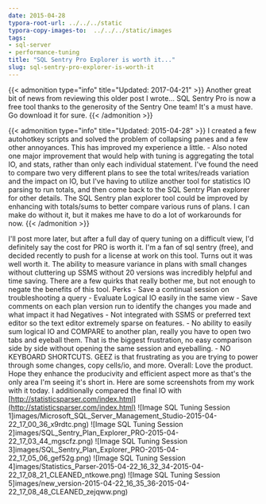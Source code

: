 ```yaml
---
date: 2015-04-28
typora-root-url: ../../../static
typora-copy-images-to:  ../../../static/images
tags:
- sql-server
- performance-tuning
title: "SQL Sentry Pro Explorer is worth it..."
slug: sql-sentry-pro-explorer-is-worth-it
---
```


{{< admonition type="info" title="Updated: 2017-04-21" >}}
Another great bit of news from reviewing this older post I wrote... SQL Sentry Pro is now a free tool thanks to the generosity of the Sentry One team! It's a must have. Go download it for sure.
{{< /admonition >}}


{{< admonition type="info" title="Updated: 2015-04-28" >}}
I created a few autohotkey scripts and solved the problem of collapsing panes and a few other annoyances. This has improved my experience a little. - Also noted one major improvement that would help with tuning is aggregating the total IO, and stats, rather than only each individual statement. I've found the need to compare two very different plans to see the total writes/reads variation and the impact on IO, but I've having to utilize another tool for statistics IO parsing to run totals, and then come back to the SQL Sentry Plan explorer for other details. The SQL Sentry plan explorer tool could be improved by enhancing with totals/sums to better compare various runs of plans. I can make do without it, but it makes me have to do a lot of workarounds for now.
{{< /admonition >}}


I'll post more later, but after a full day of query tuning on a difficult view, I'd definitely say the cost for PRO is worth it. I'm a fan of sql sentry (free), and decided recently to push for a license at work on this tool. Turns out it was well worth it. The ability to measure variance in plans with small changes without cluttering up SSMS without 20 versions was incredibly helpful and time saving. There are a few quirks that really bother me, but not enough to negate the benefits of this tool. Perks - Save a continual session on troubleshooting a query - Evaluate Logical IO easily in the same view - Save comments on each plan version run to identify the changes you made and what impact it had Negatives - Not integrated with SSMS or preferred text editor so the text editor extremely sparse on features. - No ability to easily sum logical IO and COMPARE to another plan, really you have to open two tabs and eyeball them. That is the biggest frustration, no easy comparison side by side without opening the same session and eyeballing. - NO KEYBOARD SHORTCUTS. GEEZ is that frustrating as you are trying to power through some changes, copy cells/io, and more. Overall: Love the product. Hope they enhance the producivity and efficient aspect more as that's the only area I'm seeing it's short in. Here are some screenshots from my work with it today. I additionally compared the final IO with [http://statisticsparser.com/index.html](http://statisticsparser.com/index.html)
![Image SQL Tuning Session 1]images/Microsoft_SQL_Server_Management_Studio-2015-04-22_17_00_36_x9rdtc.png)
![Image SQL Tuning Session 2]images/SQL_Sentry_Plan_Explorer_PRO-2015-04-22_17_03_44_mgscfz.png)
![Image SQL Tuning Session 3]images/SQL_Sentry_Plan_Explorer_PRO-2015-04-22_17_05_06_gef52g.png)
![Image SQL Tuning Session 4]images/Statistics_Parser-2015-04-22_16_32_34-2015-04-22_17_08_21_CLEANED_ntkowe.png)
![Image SQL Tuning Session 5]images/new_version-2015-04-22_16_35_36-2015-04-22_17_08_48_CLEANED_zejqww.png)
